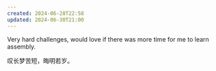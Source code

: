```yaml
---
created: 2024-06-28T22:58
updated: 2024-06-30T21:00
---
```


Very hard challenges, would love if there was more time for me to learn assembly.

叹长梦苦短，晦明若岁。
